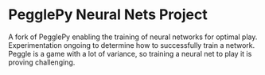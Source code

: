 # PegglePy Neural Nets Project

A fork of PegglePy enabling the training of neural networks for optimal play. Experimentation ongoing to determine how to successfully train a network. Peggle is a game with a lot of variance, so training a neural net to play it is proving challenging.
